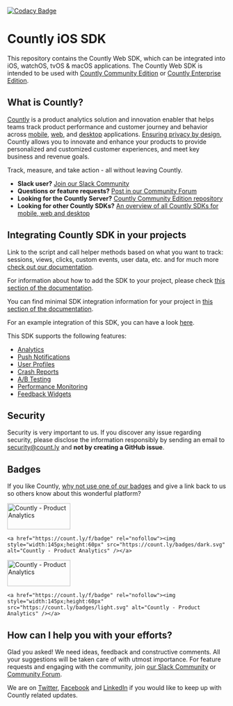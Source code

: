 [![Codacy Badge](https://app.codacy.com/project/badge/Grade/68dc667ef1e6465e99fa9d4b2ee56e58)](https://www.codacy.com/gh/Countly/countly-sdk-ios/dashboard?utm_source=github.com&amp;utm_medium=referral&amp;utm_content=Countly/countly-sdk-ios&amp;utm_campaign=Badge_Grade)

# Countly iOS SDK

This repository contains the Countly Web SDK, which can be integrated into iOS, watchOS, tvOS & macOS applications. The Countly Web SDK is intended to be used with [Countly Community Edition](https://github.com/Countly/countly-server) or [Countly Enterprise Edition](https://count.ly/product).

## What is Countly?
[Countly](https://count.ly) is a product analytics solution and innovation enabler that helps teams track product performance and customer journey and behavior across [mobile](https://count.ly/mobile-analytics), [web](http://count.ly/web-analytics),
and [desktop](https://count.ly/desktop-analytics) applications. [Ensuring privacy by design](https://count.ly/privacy-by-design), Countly allows you to innovate and enhance your products to provide personalized and customized customer experiences, and meet key business and revenue goals.

Track, measure, and take action - all without leaving Countly.

* **Slack user?** [Join our Slack Community](https://slack.count.ly)
* **Questions or feature requests?** [Post in our Community Forum](https://support.count.ly/hc/en-us/community/topics)
* **Looking for the Countly Server?** [Countly Community Edition repository](https://github.com/Countly/countly-server)
* **Looking for other Countly SDKs?** [An overview of all Countly SDKs for mobile, web and desktop](https://support.count.ly/hc/en-us/articles/360037236571-Downloading-and-Installing-SDKs#officially-supported-sdks)

## Integrating Countly SDK in your projects

Link to the script and call helper methods based on what you want to track: sessions, views, clicks, custom events, user data, etc. and for much more [check out our documentation](https://support.count.ly/hc/en-us/articles/360037753511-iOS-watchOS-tvOS-macOS).

For information about how to add the SDK to your project, please check [this section of the documentation](https://support.count.ly/hc/en-us/articles/360037753511-iOS-watchOS-tvOS-macOS#adding-the-sdk-to-the-project).

You can find minimal SDK integration information for your project in [this section of the documentation](https://support.count.ly/hc/en-us/articles/360037753511-iOS-watchOS-tvOS-macOS#minimal-setup).

For an example integration of this SDK, you can have a look [here](https://github.com/Countly/countly-sample-ios).

This SDK supports the following features:
* [Analytics](https://support.count.ly/hc/en-us/articles/4431589003545-Analytics)
* [Push Notifications](https://support.count.ly/hc/en-us/articles/4405405459225-Push-Notifications)
* [User Profiles](https://support.count.ly/hc/en-us/articles/4403281285913-User-Profiles)
* [Crash Reports](https://support.count.ly/hc/en-us/articles/4404213566105-Crashes-Errors)
* [A/B Testing](https://support.count.ly/hc/en-us/articles/4416496362393-A-B-Testing-)
* [Performance Monitoring](https://support.count.ly/hc/en-us/articles/4734457847705-Performance)
* [Feedback Widgets](https://support.count.ly/hc/en-us/articles/4652903481753-Feedback-Surveys-NPS-and-Ratings-)

## Security
Security is very important to us. If you discover any issue regarding security, please disclose the information responsibly by sending an email to security@count.ly and **not by creating a GitHub issue**.

## Badges
If you like Countly, [why not use one of our badges](https://count.ly/brand-assets) and give a link back to us so others know about this wonderful platform?

<a href="https://count.ly/f/badge" rel="nofollow"><img style="width:145px;height:60px" src="https://count.ly/badges/dark.svg?v2" alt="Countly - Product Analytics" /></a>

```JS
<a href="https://count.ly/f/badge" rel="nofollow"><img style="width:145px;height:60px" src="https://count.ly/badges/dark.svg" alt="Countly - Product Analytics" /></a>
```

<a href="https://count.ly/f/badge" rel="nofollow"><img style="width:145px;height:60px" src="https://count.ly/badges/light.svg?v2" alt="Countly - Product Analytics" /></a>

```JS
<a href="https://count.ly/f/badge" rel="nofollow"><img style="width:145px;height:60px" src="https://count.ly/badges/light.svg" alt="Countly - Product Analytics" /></a>
```

## How can I help you with your efforts?
Glad you asked! We need ideas, feedback and constructive comments. All your suggestions will be taken care of with utmost importance. For feature requests and engaging with the community, join [our Slack Community](https://slack.count.ly) or [Community Forum](https://support.count.ly/hc/en-us/community/topics).

We are on [Twitter](http://twitter.com/gocountly), [Facebook](https://www.facebook.com/Countly) and [LinkedIn](https://www.linkedin.com/company/countly) if you would like to keep up with Countly related updates.
